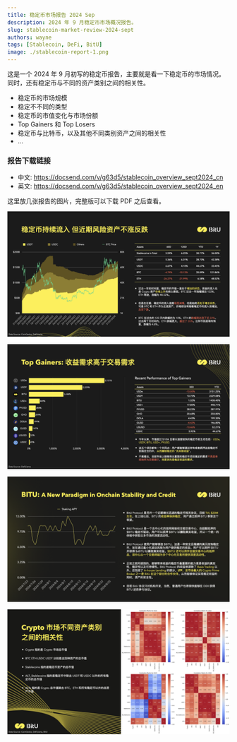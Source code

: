 ```yaml
---
title: 稳定币市场报告 2024 Sep
description: 2024 年 9 月稳定币市场概况报告。
slug: stablecoin-market-review-2024-sept
authors: wayne
tags: [Stablecoin, DeFi, BitU]
image: ./stablecoin-report-1.png
---
```

这是一个 2024 年 9 月初写的稳定币报告，主要就是看一下稳定币的市场情况。同时，还有稳定币与不同的资产类别之间的相关性。

- 稳定币的市场规模
- 稳定不不同的类型
- 稳定币的市值变化与市场份额
- Top Gainers 和 Top Losers
- 稳定币与比特币，以及其他不同类别资产之间的相关性
- ...
<!-- truncate -->


### 报告下载链接
- 中文: https://docsend.com/v/g63d5/stablecoin_overview_sept2024_cn
- 英文: https://docsend.com/v/g63d5/stablecoin_overview_sept2024_en


这里放几张报告的图片，完整版可以下载 PDF 之后查看。

![State of stabelcoin](./stablecoin-report-2.png)

![Top Gainers](./stablecoin-report-3.png)


![BitU](./stablecoin-report-5.png)


![Correlation](./stablecoin-report-4.png)
